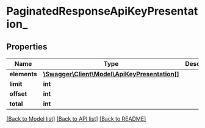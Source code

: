 # PaginatedResponseApiKeyPresentation_

## Properties
Name | Type | Description | Notes
------------ | ------------- | ------------- | -------------
**elements** | [**\Swagger\Client\Model\ApiKeyPresentation[]**](ApiKeyPresentation.md) |  | [optional] 
**limit** | **int** |  | 
**offset** | **int** |  | 
**total** | **int** |  | [optional] 

[[Back to Model list]](../README.md#documentation-for-models) [[Back to API list]](../README.md#documentation-for-api-endpoints) [[Back to README]](../README.md)


